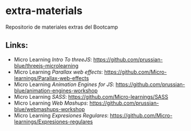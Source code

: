 # extra-materials

Repositorio de materiales extras del Bootcamp


## Links:
- Micro Learning _Intro To threeJS_: https://github.com/prussian-blue/threejs-microlearning
- Micro Learning _Parallax web effects_: https://github.com/Micro-learnings/Parallax-web-effects
- Micro Learning _Animation Engines for JS_: https://github.com/prussian-blue/animation-engines-workshop
- Micro Learning _SASS_: https://github.com/Micro-learnings/SASS
- Micro Learning _Web Mashups_: https://github.com/prussian-blue/webmashups-workshop
- Micro Learning _Expresiones Regulares_: https://github.com/Micro-learnings/Expresiones-regulares
